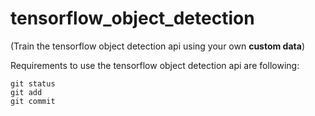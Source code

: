# tensorflow_object_detection
(Train the tensorflow object detection api using your own **custom data**)

Requirements to use the tensorflow object detection api are following:
```
git status
git add
git commit
```
